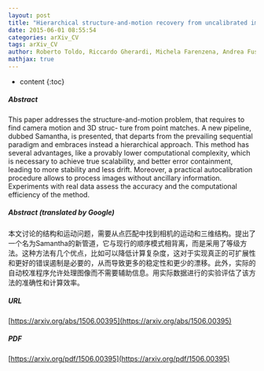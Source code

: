 ```yaml
---
layout: post
title: "Hierarchical structure-and-motion recovery from uncalibrated images"
date: 2015-06-01 08:55:54
categories: arXiv_CV
tags: arXiv_CV
author: Roberto Toldo, Riccardo Gherardi, Michela Farenzena, Andrea Fusiello
mathjax: true
---
```


* content
{:toc}

##### Abstract
This paper addresses the structure-and-motion problem, that requires to find camera motion and 3D struc- ture from point matches. A new pipeline, dubbed Samantha, is presented, that departs from the prevailing sequential paradigm and embraces instead a hierarchical approach. This method has several advantages, like a provably lower computational complexity, which is necessary to achieve true scalability, and better error containment, leading to more stability and less drift. Moreover, a practical autocalibration procedure allows to process images without ancillary information. Experiments with real data assess the accuracy and the computational efficiency of the method.

##### Abstract (translated by Google)
本文讨论的结构和运动问题，需要从点匹配中找到相机的运动和三维结构。提出了一个名为Samantha的新管道，它与现行的顺序模式相背离，而是采用了等级方法。这种方法有几个优点，比如可以降低计算复杂度，这对于实现真正的可扩展性和更好的错误遏制是必要的，从而导致更多的稳定性和更少的漂移。此外，实际的自动校准程序允许处理图像而不需要辅助信息。用实际数据进行的实验评估了该方法的准确性和计算效率。

##### URL
[https://arxiv.org/abs/1506.00395](https://arxiv.org/abs/1506.00395)

##### PDF
[https://arxiv.org/pdf/1506.00395](https://arxiv.org/pdf/1506.00395)

